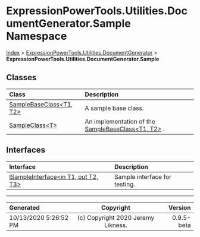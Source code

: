 ﻿# ExpressionPowerTools.Utilities.DocumentGenerator.Sample Namespace

[Index](../index.md) > [ExpressionPowerTools.Utilities.DocumentGenerator](ExpressionPowerTools.Utilities.DocumentGenerator.a.md) > **ExpressionPowerTools.Utilities.DocumentGenerator.Sample**

## Classes

| Class | Description |
| :-- | :-- |
| [SampleBaseClass&lt;T1, T2>](ExpressionPowerTools.Utilities.DocumentGenerator.Sample.SampleBaseClass`2.cs.md) | A sample base class. |
| [SampleClass&lt;T>](ExpressionPowerTools.Utilities.DocumentGenerator.Sample.SampleClass`1.cs.md) | An implementation of the [SampleBaseClass&lt;T1, T2>](ExpressionPowerTools.Utilities.DocumentGenerator.Sample.SampleBaseClass`2.cs.md) . |

## Interfaces

| Interface | Description |
| :-- | :-- |
| [ISampleInterface&lt;in T1, out T2, T3>](ExpressionPowerTools.Utilities.DocumentGenerator.Sample.ISampleInterface`3.i.md) | Sample interface for testing. |


---

| Generated | Copyright | Version |
| :-- | :-: | --: |
| 10/13/2020 5:26:52 PM | (c) Copyright 2020 Jeremy Likness. | 0.9.5-beta |
